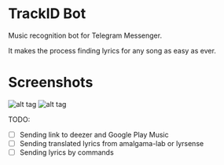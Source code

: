 # TrackID Bot
Music recognition bot for Telegram Messenger. 

It makes the process finding lyrics for any song as easy as ever.
 
 # Screenshots
![alt tag](https://github.com/andriyor/Telegram-ACR-lyrics-bot/blob/master/screenshots/screenshot_1.png)
![alt tag](https://github.com/andriyor/Telegram-ACR-lyrics-bot/blob/master/screenshots/screenshot_2.png)
 
TODO:
- [ ] Sending link to deezer and Google Play Music
- [ ] Sending translated lyrics from amalgama-lab or lyrsense
- [ ] Sending lyrics by commands